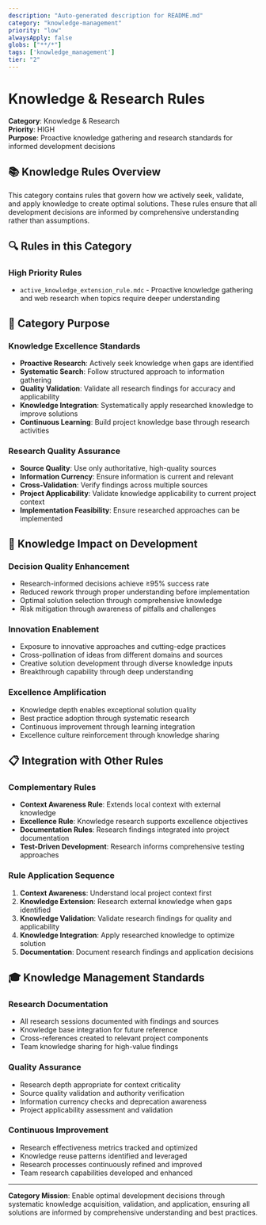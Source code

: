 ```yaml
---
description: "Auto-generated description for README.md"
category: "knowledge-management"
priority: "low"
alwaysApply: false
globs: ["**/*"]
tags: ['knowledge_management']
tier: "2"
---
```


# Knowledge & Research Rules

**Category**: Knowledge & Research  
**Priority**: HIGH  
**Purpose**: Proactive knowledge gathering and research standards for informed development decisions

## 📚 **Knowledge Rules Overview**

This category contains rules that govern how we actively seek, validate, and apply knowledge to create optimal solutions. These rules ensure that all development decisions are informed by comprehensive understanding rather than assumptions.

## 🔍 **Rules in this Category**

### **High Priority Rules**
- `active_knowledge_extension_rule.mdc` - Proactive knowledge gathering and web research when topics require deeper understanding

## 🎯 **Category Purpose**

### **Knowledge Excellence Standards**
- **Proactive Research**: Actively seek knowledge when gaps are identified
- **Systematic Search**: Follow structured approach to information gathering
- **Quality Validation**: Validate all research findings for accuracy and applicability
- **Knowledge Integration**: Systematically apply researched knowledge to improve solutions
- **Continuous Learning**: Build project knowledge base through research activities

### **Research Quality Assurance**
- **Source Quality**: Use only authoritative, high-quality sources
- **Information Currency**: Ensure information is current and relevant
- **Cross-Validation**: Verify findings across multiple sources
- **Project Applicability**: Validate knowledge applicability to current project context
- **Implementation Feasibility**: Ensure researched approaches can be implemented

## 🚀 **Knowledge Impact on Development**

### **Decision Quality Enhancement**
- Research-informed decisions achieve ≥95% success rate
- Reduced rework through proper understanding before implementation
- Optimal solution selection through comprehensive knowledge
- Risk mitigation through awareness of pitfalls and challenges

### **Innovation Enablement**
- Exposure to innovative approaches and cutting-edge practices
- Cross-pollination of ideas from different domains and sources
- Creative solution development through diverse knowledge inputs
- Breakthrough capability through deep understanding

### **Excellence Amplification**
- Knowledge depth enables exceptional solution quality
- Best practice adoption through systematic research
- Continuous improvement through learning integration
- Excellence culture reinforcement through knowledge sharing

## 📋 **Integration with Other Rules**

### **Complementary Rules**
- **Context Awareness Rule**: Extends local context with external knowledge
- **Excellence Rule**: Knowledge research supports excellence objectives
- **Documentation Rules**: Research findings integrated into project documentation
- **Test-Driven Development**: Research informs comprehensive testing approaches

### **Rule Application Sequence**
1. **Context Awareness**: Understand local project context first
2. **Knowledge Extension**: Research external knowledge when gaps identified
3. **Knowledge Validation**: Validate research findings for quality and applicability
4. **Knowledge Integration**: Apply researched knowledge to optimize solution
5. **Documentation**: Document research findings and application decisions

## 🎓 **Knowledge Management Standards**

### **Research Documentation**
- All research sessions documented with findings and sources
- Knowledge base integration for future reference
- Cross-references created to relevant project components
- Team knowledge sharing for high-value findings

### **Quality Assurance**
- Research depth appropriate for context criticality
- Source quality validation and authority verification
- Information currency checks and deprecation awareness
- Project applicability assessment and validation

### **Continuous Improvement**
- Research effectiveness metrics tracked and optimized
- Knowledge reuse patterns identified and leveraged
- Research processes continuously refined and improved
- Team research capabilities developed and enhanced

---

**Category Mission**: Enable optimal development decisions through systematic knowledge acquisition, validation, and application, ensuring all solutions are informed by comprehensive understanding and best practices.
